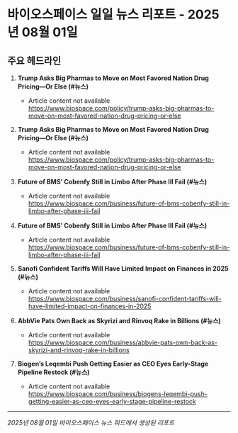 # 바이오스페이스 일일 뉴스 리포트 - 2025년 08월 01일


## 주요 헤드라인

1. **Trump Asks Big Pharmas to Move on Most Favored Nation Drug Pricing—Or Else (#뉴스)**
   - Article content not available
   <https://www.biospace.com/policy/trump-asks-big-pharmas-to-move-on-most-favored-nation-drug-pricing-or-else>

2. **Trump Asks Big Pharmas to Move on Most Favored Nation Drug Pricing—Or Else (#뉴스)**
   - Article content not available
   <https://www.biospace.com/policy/trump-asks-big-pharmas-to-move-on-most-favored-nation-drug-pricing-or-else>

3. **Future of BMS’ Cobenfy Still in Limbo After Phase III Fail (#뉴스)**
   - Article content not available
   <https://www.biospace.com/business/future-of-bms-cobenfy-still-in-limbo-after-phase-iii-fail>

4. **Future of BMS’ Cobenfy Still in Limbo After Phase III Fail (#뉴스)**
   - Article content not available
   <https://www.biospace.com/business/future-of-bms-cobenfy-still-in-limbo-after-phase-iii-fail>

5. **Sanofi Confident Tariffs Will Have Limited Impact on Finances in 2025 (#뉴스)**
   - Article content not available
   <https://www.biospace.com/business/sanofi-confident-tariffs-will-have-limited-impact-on-finances-in-2025>

6. **AbbVie Pats Own Back as Skyrizi and Rinvoq Rake in Billions (#뉴스)**
   - Article content not available
   <https://www.biospace.com/business/abbvie-pats-own-back-as-skyrizi-and-rinvoq-rake-in-billions>

7. **Biogen’s Leqembi Push Getting Easier as CEO Eyes Early-Stage Pipeline Restock (#뉴스)**
   - Article content not available
   <https://www.biospace.com/business/biogens-leqembi-push-getting-easier-as-ceo-eyes-early-stage-pipeline-restock>


---
*2025년 08월 01일 바이오스페이스 뉴스 피드에서 생성된 리포트*
